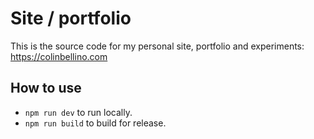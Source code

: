 # Site / portfolio

This is the source code for my personal site, portfolio and experiments: https://colinbellino.com

## How to use

- `npm run dev` to run locally.
- `npm run build` to build for release.
